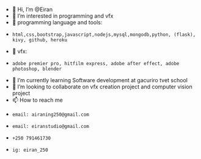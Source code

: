 - 👋 Hi, I’m @Eiran
- 👀 I’m interested in programming and vfx
- 👋 programming language and tools:
-     html,css,bootstrap,javascript,nodejs,mysql,mongodb,python, (flask), kivy, github, heroku
- 💞️ vfx:
-     adobe premier pro, hitfilm express, adobe after effect, adobe photoshop, blender
- 🌱 I’m currently learning Software development at gacuriro tvet school
- 💞️ I’m looking to collaborate on vfx creation project and computer vision project
- 📫 How to reach me
-     email: airaning250@gmail.com
-     email: eiranstudio@gmail.com
-     +250 791461730
-     ig: eiran_250

<!---
Airan250/Airan250 is a ✨ special ✨ repository because its `README.md` (this file) appears on your GitHub profile.
You can click the Preview link to take a look at your changes.
--->
